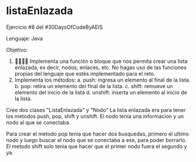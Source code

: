 # listaEnlazada
Ejercicio #8 del #30DaysOfCodeByAEIS

Lenguaje: Java

Objetivo: 
1.	🧑‍💻👩‍💻 Implementa una función o bloque que nos permita crear una lista enlazada, es decir, nodos, enlaces, etc. No hagas uso de las funciones propias del lenguaje que estés implementado para el reto.
2.	Implementa los métodos:
  a.	push: ingresa un elemento al final de la lista.
  b.	pop: retira un elemento del final de la lista.
  c.	shift: remueve un elemento del inicio de la lista
  d.	unshift: inserta un elemento al inicio de la lista.
  
Cree dos clases "ListaEnlazada" y "Nodo" La lista enlazada era para tener los metodos push, pop, shift y unshift. El nodo tenía una informacion y un nodo al que se conectaba.

Para crear el metodo pop tenia que hacer dos busquedas, primero el ultimo nodo y luego buscar el nodo que se conectaba a ese, para poder borrarlo. El metodo shift solo tenia 
que hacer que el primer nodo fuera el segundo y ya.
